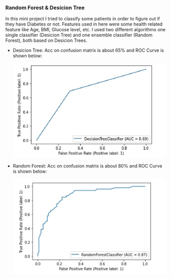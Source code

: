 ### Random Forest & Desicion Tree
In this mini project I tried to classify some patients in order to figure out if they have Diabetes or not.
Features used in here were some health related feature like Age, BMI, Glucose level, etc.
I used two different algorithms one single classifier (Desicion Tree) and one ensemble classifier (Random Forest), both based on Desicion Trees.
- Desicion Tree: Acc on confusion matrix is about 65% and ROC Curve is shown below:


  ![Image](./DecisionTree.jpg)

- Random Forest: Acc on confusion matrix is about 80% and ROC Curve is shown below:


  ![Image](./RandomForest.jpg)
